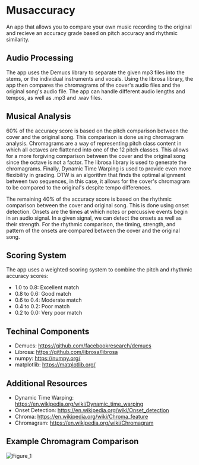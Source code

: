 # Musaccuracy

An app that allows you to compare your own music recording to the original and recieve an accuracy grade based on pitch accuracy and rhythmic similarity. 


## Audio Processing
The app uses the Demucs library to separate the given mp3 files into the stems, or the individual instruments and vocals. Using the librosa library, the app then compares the chromagrams of the cover's audio files and the original song's audio file. The app can handle different audio lengths and tempos, as well as .mp3 and .wav files. 

## Musical Analysis
60% of the accuracy score is based on the pitch comparison between the cover and the original song. This comparison is done using chromagram analysis. Chromagrams are a way of representing pitch class content in which all octaves are flattened into one of the 12 pitch classes. This allows for a more forgiving comparison between the cover and the original song since the octave is not a factor. The librosa library is used to generate the chromagrams. Finally, Dynamic Time Warping is used to provide even more flexibility in grading. DTW is an algorithm that finds the optimal alignment between two sequences, in this case, it allows for the cover's chromagram to be compared to the original's despite tempo differences.

The remaining 40% of the accuracy score is based on the rhythmic comparison between the cover and original song. This is done using onset detection. Onsets are the times at which notes or percussive events begin in an audio signal. In a given signal, we can detect the onsets as well as their strength. For the rhythmic comparison, the timing, strength, and pattern of the onsets are compared between the cover and the original song. 

## Scoring System
The app uses a weighted scoring system to combine the pitch and rhythmic accuracy scores:
- 1.0 to 0.8: Excellent match
- 0.8 to 0.6: Good match
- 0.6 to 0.4: Moderate match
- 0.4 to 0.2: Poor match
- 0.2 to 0.0: Very poor match

## Techinal Components
- Demucs: https://github.com/facebookresearch/demucs
- Librosa: https://github.com/librosa/librosa
- numpy: https://numpy.org/
- matplotlib: https://matplotlib.org/

## Additional Resources
- Dynamic Time Warping: https://en.wikipedia.org/wiki/Dynamic_time_warping
- Onset Detection: https://en.wikipedia.org/wiki/Onset_detection
- Chroma: https://en.wikipedia.org/wiki/Chroma_feature
- Chromagram: https://en.wikipedia.org/wiki/Chromagram

## Example Chromagram Comparison
![Figure_1](https://github.com/user-attachments/assets/9835daf3-6e04-4523-88e5-2be4adbda1ef)





